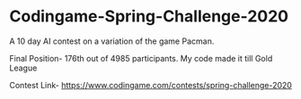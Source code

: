# Codingame-Spring-Challenge-2020

A 10 day AI contest on a variation of the game Pacman.

Final Position- 176th out of 4985 participants. 
My code made it till Gold League

Contest Link- https://www.codingame.com/contests/spring-challenge-2020
